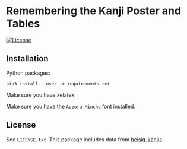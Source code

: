 # Remembering the Kanji Poster and Tables

[![License](https://img.shields.io/github/license/klieret/rtk-table-tools.svg)](https://github.com/klieret/rtk-table-tools/blob/master/LICENSE.txt)

## Installation

Python packages:

    pip3 install --user -r requirements.txt

Make sure you have xelatex

Make sure you have the ``Aozora Mincho`` font installed.

## License

See `LICENSE.txt`. This package includes data from [heisig-kanjis](https://github.com/sdcr/heisig-kanjis).
